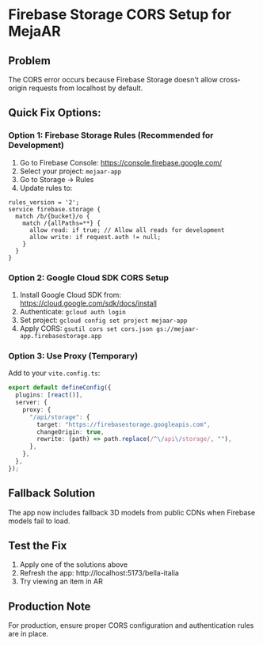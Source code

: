 # Firebase Storage CORS Setup for MejaAR

## Problem

The CORS error occurs because Firebase Storage doesn't allow cross-origin requests from localhost by default.

## Quick Fix Options:

### Option 1: Firebase Storage Rules (Recommended for Development)

1. Go to Firebase Console: https://console.firebase.google.com/
2. Select your project: `mejaar-app`
3. Go to Storage → Rules
4. Update rules to:

```
rules_version = '2';
service firebase.storage {
  match /b/{bucket}/o {
    match /{allPaths=**} {
      allow read: if true; // Allow all reads for development
      allow write: if request.auth != null;
    }
  }
}
```

### Option 2: Google Cloud SDK CORS Setup

1. Install Google Cloud SDK from: https://cloud.google.com/sdk/docs/install
2. Authenticate: `gcloud auth login`
3. Set project: `gcloud config set project mejaar-app`
4. Apply CORS: `gsutil cors set cors.json gs://mejaar-app.firebasestorage.app`

### Option 3: Use Proxy (Temporary)

Add to your `vite.config.ts`:

```typescript
export default defineConfig({
  plugins: [react()],
  server: {
    proxy: {
      "/api/storage": {
        target: "https://firebasestorage.googleapis.com",
        changeOrigin: true,
        rewrite: (path) => path.replace(/^\/api\/storage/, ""),
      },
    },
  },
});
```

## Fallback Solution

The app now includes fallback 3D models from public CDNs when Firebase models fail to load.

## Test the Fix

1. Apply one of the solutions above
2. Refresh the app: http://localhost:5173/bella-italia
3. Try viewing an item in AR

## Production Note

For production, ensure proper CORS configuration and authentication rules are in place.
